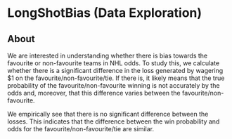 # LongShotBias (Data Exploration)

## About
We are interested in understanding whether there is bias towards the favourite
or non-favourite teams in NHL odds. To study this, we calculate whether there is
a significant difference in the loss generated by wagering $1 on the
favourite/non-favourite/tie. If there is, it likely means that the true
probability of the favourite/non-favourite winning is not accurately by the odds
and, moreover, that this difference varies between the favourite/non-favourite.

We empirically see that there is no significant difference between the losses.
This indicates that the difference between the win probability and odds for the
favourite/non-favourite/tie are similar.
